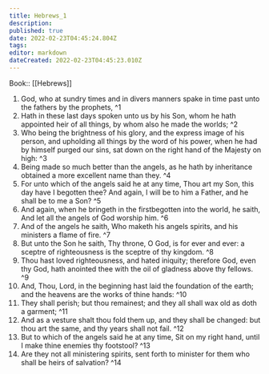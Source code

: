```yaml
---
title: Hebrews_1
description: 
published: true
date: 2022-02-23T04:45:24.804Z
tags: 
editor: markdown
dateCreated: 2022-02-23T04:45:23.010Z
---
```


 Book:: [[Hebrews]]
 1. God, who at sundry times and in divers manners spake in time past unto the fathers by the prophets, ^1
 2. Hath in these last days spoken unto us by his Son, whom he hath appointed heir of all things, by whom also he made the worlds; ^2
 3. Who being the brightness of his glory, and the express image of his person, and upholding all things by the word of his power, when he had by himself purged our sins, sat down on the right hand of the Majesty on high: ^3
 4. Being made so much better than the angels, as he hath by inheritance obtained a more excellent name than they. ^4
 5. For unto which of the angels said he at any time, Thou art my Son, this day have I begotten thee? And again, I will be to him a Father, and he shall be to me a Son? ^5
 6. And again, when he bringeth in the firstbegotten into the world, he saith, And let all the angels of God worship him. ^6
 7. And of the angels he saith, Who maketh his angels spirits, and his ministers a flame of fire. ^7
 8. But unto the Son he saith, Thy throne, O God, is for ever and ever: a sceptre of righteousness is the sceptre of thy kingdom. ^8
 9. Thou hast loved righteousness, and hated iniquity; therefore God, even thy God, hath anointed thee with the oil of gladness above thy fellows. ^9
 10. And, Thou, Lord, in the beginning hast laid the foundation of the earth; and the heavens are the works of thine hands: ^10
 11. They shall perish; but thou remainest; and they all shall wax old as doth a garment; ^11
 12. And as a vesture shalt thou fold them up, and they shall be changed: but thou art the same, and thy years shall not fail. ^12
 13. But to which of the angels said he at any time, Sit on my right hand, until I make thine enemies thy footstool? ^13
 14. Are they not all ministering spirits, sent forth to minister for them who shall be heirs of salvation? ^14
